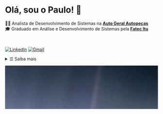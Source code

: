 # Olá, sou o Paulo! 👋

🧑‍💻 Analista de Desenvolvimento de Sistemas na <strong><a href="https://www.linkedin.com/company/autogeralautopecas/mycompany/" target="_blank">Auto Geral Autopeças</a></strong> <br>
🎓 Graduado em Análise e Desenvolvimento de Sistemas pela <strong><a href="" target="_blank">Fatec Itu</a></strong>

<br>

[![LinkedIn](https://img.shields.io/badge/LinkedIn-0077B5?style=for-the-badge&logo=linkedin&logoColor=white)](https://www.linkedin.com/in/paulo-mujollo/) [![Gmail](https://img.shields.io/badge/Gmail-333333?style=for-the-badge&logo=gmail&logoColor=red)](mailto:p.mujollo@gmail.com)

<details>
   <summary> &#9776; Saiba mais</summary>

<br>

![Java](https://img.shields.io/badge/java-%23ED8B00.svg?style=for-the-badge&logo=openjdk&logoColor=white) ![JavaScript](https://img.shields.io/badge/JavaScript-F7DF1E?style=for-the-badge&logo=javascript&logoColor=black) ![C#](https://img.shields.io/badge/C%23-239120?style=for-the-badge&logo=c-sharp&logoColor=white) 

![Spring](https://img.shields.io/badge/spring-%236DB33F.svg?style=for-the-badge&logo=spring&logoColor=white) ![React Native](https://img.shields.io/badge/React_Native-20232A?style=for-the-badge&logo=react&logoColor=61DAFB) ![Express](https://img.shields.io/badge/express.js-%23404d59.svg?style=for-the-badge&logo=express&logoColor=%2361DAFB) 

![MySQL](https://img.shields.io/badge/MySQL-00000F?style=for-the-badge&logo=mysql&logoColor=white) ![MongoDB](https://img.shields.io/badge/MongoDB-%234ea94b.svg?style=for-the-badge&logo=mongodb&logoColor=white)

![GoogleCloud](https://img.shields.io/badge/GoogleCloud-%234285F4.svg?style=for-the-badge&logo=google-cloud&logoColor=white) ![Linux](https://img.shields.io/badge/Linux-000?style=for-the-badge&logo=linux&logoColor=FCC624) ![macOS](https://img.shields.io/badge/mac%20os-000000?style=for-the-badge&logo=macos&logoColor=F0F0F0)

<br>

![](https://github-readme-stats.vercel.app/api?username=paulomujollo&show_icons=true&theme=aura)

<br>

<img src="https://github.com/Anmol-Baranwal/Cool-GIFs-For-GitHub/assets/74038190/761f4c99-eda3-4c9a-a4ec-2b6311e2433a" width="75">&nbsp;

</details>

![we are here](image.png)
